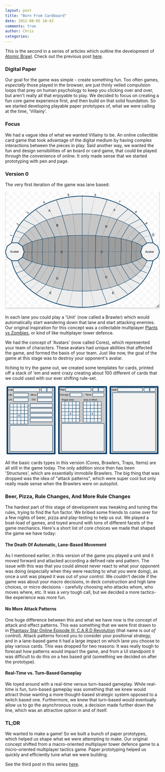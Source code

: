 ```yaml
---
layout: post
title: "Born From Cardboard"
date: 2012-08-05 10:43
comments: true
author: Chris
categories: 
---
```


This is the second in a series of articles which outline the development of <a href="http://atomicbrawl.com">Atomic Brawl</a>. Check out the previous post <a href="/blog/2012/08/03/who-we-are/">here</a>.

### Digital Paper

Our goal for the game was simple - create something fun. Too often games, _especially_ those played in the browser, are just thinly veiled compulsion loops that prey on human psychology to keep you clicking over and over, but aren't really all that enjoyable to play. We decided to focus on creating a fun core game experience first, and then build on that solid foundation. So we started developing playable paper prototypes of, what we were calling at the time, 'Villainy'.

<!-- more -->

### Focus

We had a vague idea of what we wanted Villainy to be. An online collectible card game that took advantage of the digital medium by having complex interactions between the pieces in play. Said another way, we wanted the fun and design sensibilities of an board or card game, that could be played through the convenience of online. It only made sense that we started prototyping with pen and page.


### Version 0

The very first iteration of the game was lane based:

<img src="/images/born_from_cardboard/board.png" />

In each lane you could play a 'Unit' (now called a Brawler) which would automatically start wandering down that lane and start attacking enemies. Our original inspiration for this concept was a collectable multiplayer <a href="http://www.popcap.com/games/plants-vs-zombies/online">Plants vs Zombies</a>, or kind of like multiplayer tower defence.

We had the concept of 'Avatars' (now called Cores), which represented your team of characters. These avatars had unique abilities that affected the game, and formed the basis of your team. Just like now, the goal of the game at this stage was to destroy your opponent's avatar.

Itching to try the game out, we created some templates for cards, printed off a stack of 'em and went crazy creating about 100 different of cards that we could used with our ever shifting rule-set.

<img src="/images/born_from_cardboard/cards.png" />

All the basic cards types in this version (Cores, Brawlers, Traps, Items)  are all still in the game today. The only addition since then has been 'Structures', which are essentially immobile Brawlers. The big thing that was dropped was the idea of "attack patterns", which were super cool but only really made sense when the Brawlers were on autopilot.


### Beer, Pizza, Rule Changes, And More Rule Changes

The hardest part of this stage of development was tweaking and tuning the rules, trying to find the fun factor. We bribed some friends to come over for a few nights of beer, pizza and play-testing to help us out. We played a boat-load of games, and toyed around with tons of different facets of the game mechanics. Here's a short list of core choices we made that shaped the game we have today:

#### The Death Of Automatic, Lane-Based Movement

As I mentioned earlier, in this version of the game you played a unit and it moved forward and attacked according a defined rate and pattern. The issue with this was that you could almost never react to what your opponent was doing (especially when they were reacting to what you were doing), as once a unit was played it was out of your control. We couldn't decide if the game was about your macro decisions, in deck construction and high lane choices, or micro decisions - carefully choosing who attacks whom, who moves where, etc. It was a _very_ tough call, but we decided a more tactics-like experience was more fun.

#### No More Attack Patterns

One huge difference between this and what we have now is the concept of attack and effect patterns. This was something that we were first drawn to in <a href="http://en.wikipedia.org/wiki/Phantasy_Star_Online_Episode_III:_C.A.R.D._Revolution">Phantasy Star Online Episode III: C.A.R.D Revolution</a> (that name is _out of control_). Attack patterns forced you to consider your positional strategy, and in a lane-based game it had a large impact on which lane you choose to play various cards. This was dropped for two reasons: It was really tough to forecast how patterns would impact the game, and from a UI standpoint it was difficult to do this on a hex based grid (something we decided on after the prototype).

#### Real-Time vs. Turn-Based Gameplay

We toyed around with a real-time versus turn-based gameplay. While real-time is fun, turn-based gameplay was something that we knew would attract those wanting a more thought-based strategic system opposed to a twitch based one. Furthermore, we knew that turn-based would eventually allow us to go the asynchronous route, a decision made further down the line, which was an attractive option in and of itself.


### TL;DR

We wanted to make a game! So we built a bunch of paper prototypes, which helped us shape what we were attempting to make. Our original concept shifted from a macro-oriented multiplayer tower defence game to a micro-oriented multiplayer tactics game. Paper prototyping helped us quickly and efficiently tune what we were building.

See the third post in this series <a href="/blog/2012/08/17/hacking-with-html5/">here</a>.
